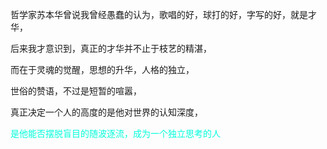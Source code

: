 哲学家苏本华曾说我曾经愚蠢的认为，歌唱的好，球打的好，字写的好，就是才华，

后来我才意识到，真正的才华并不止于枝艺的精湛，

而在于灵魂的觉醒，思想的升华，人格的独立，

世俗的赞语，不过是短暂的喧嚣，

真正决定一个人的高度的是他对世界的认知深度，

<font color="#00ffdc">是他能否摆脱盲目的随波逐流，成为一个独立思考的人</font>